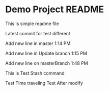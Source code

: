 # Demo Project README
This is simple readme file

Latest commit for test different

Add new line in master 1:14 PM

Add new line in Update branch 1:15 PM

Add new line on masterBranch 1:48 PM

This is Test Stash command

Test Time traveling 
Test After modify